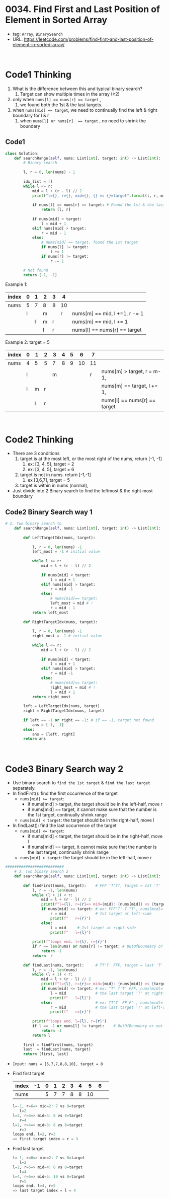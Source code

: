 # 0034. Find First and Last Position of Element in Sorted Array

- tag: `Array`, `BinarySearch`
- URL: https://leetcode.com/problems/find-first-and-last-position-of-element-in-sorted-array/

<br>

# Code1 Thinking

1. What is the difference between this and typical binary search?
    1. Target can show multiple times in the array (≥2)
2. only when `nums[l] == nums[r] == target` , 
    1. we found both the 1st & the last targets.
3. when `nums[mid] == target`,  we need to continually find the left & right boundary for l & r
    1. when `nums[l] or nums[r]  == target` , no need to shrink the boundary 

## Code1

```python
class Solution:
    def searchRange(self, nums: List[int], target: int) -> List[int]:
        # Binary search
        
        l, r = 0, len(nums) - 1
        
        idx_list = []
        while l <= r:
            mid = l + (r - l) // 2
            print("l={}, r={}, mid={}, {} vs {}=target".format(l, r, mid, nums[mid], target))
            
            if nums[l] == nums[r] == target: # Found the 1st & the last
                return [l, r]
            
            if nums[mid] < target:
                l = mid + 1
            elif nums[mid] > target:
                r = mid - 1
            else:
                # nums[mid] == target, found the 1st target
                if nums[l] != target:
                    l += 1
                if nums[r] != target:
                    r -= 1

        # Not found
        return [-1, -1]
```

Example 1:

| index | 0 | 1 | 2 | 3 | 4 |  |
| --- | --- | --- | --- | --- | --- | --- |
| nums | 5 | 7 | 8 | 8 | 10 |  |
|  | l |  | m |  | r | nums[m] ==  mid, l +=1, r -= 1 |
|  |  | l | m | r |  | nums[m] ==  mid, l += 1 |
|  |  |  | l | r |  | nums[l] == nums[r] == target |

Example 2: target = 5

| index | 0 | 1 | 2 | 3 | 4 | 5 | 6 | 7 |  |
| --- | --- | --- | --- | --- | --- | --- | --- | --- | --- |
| nums | 4 | 5 | 5 | 7 | 8 | 9 | 10 | 11 |  |
|  | l |  |  | m |  |  |  | r | nums[m] > target, r = m-1,  |
|  | l | m | r |  |  |  |  |  | nums[m] == target, l += 1,  |
|  |  | l | r |  |  |  |  |  | nums[l] == nums[r] == target |

<br>

# Code2 Thinking

- There are 3 conditions
    1. target is at the most left, or the most right of the nums, return [-1, -1]
        1. ex: [3, 4, 5], target = 2
        2. ex: [3, 4, 5], target = 6
    2. target is not in nums. return [-1,-1]
        1. ex [3,6,7],  target = 5
    3. target is within in nums (normal), 
- Just divide into 2 Binary search to find the leftmost & the right most boundary

## Code2 Binary Search way 1

```python
# 2. Two binary search to 
    def searchRange(self, nums: List[int], target: int) -> List[int]:
        
        def LeftTargetIdx(nums, target):
            
            l, r = 0, len(nums) -1
            left_most = -1 # initial value
            
            while l <= r:
                mid = l + (r - l) // 2 
                
                if nums[mid] < target:
                    l = mid + 1
                elif nums[mid] > target:
                    r = mid -1
                else:
                    # nums[mid]== target:
                    left_most = mid # !
                    r = mid - 1
            return left_most
                    
        def RightTargetIdx(nums, target):
            
            l, r = 0, len(nums) -1
            right_most = -1 # initial value
            
            while l <= r:
                mid = l + (r - l) // 2 
                
                if nums[mid] < target:
                    l = mid + 1
                elif nums[mid] > target:
                    r = mid -1
                else:
                    # nums[mid]== target:
                    right_most = mid # !
                    l = mid + 1
            return right_most    
        
        left = LeftTargetIdx(nums, target)
        right = RightTargetIdx(nums, target)
        
        if left == -1 or right == -1: # if == -1, target not found
            ans = [-1, -1]
        else:
            ans = [left, right]
        return ans
```

<br>

# Code3 Binary Search way 2

- Use binary search to `find the 1st target` & `find the last target` separately.
- In findFirst(): find the first occurrence of the target
    - `nums[mid] >= target`:
        - if nums[mid] > target, the target should be in the left-half, move r
        - if nums[mid] == target, it cannot make sure that the number is the 1st target, continually shrink range
    - `nums[mid] < target`: the target should be in the right-half, move l
- In findLast(): find the last occurrence of the target
    - `nums[mid] <= target`:
        - if nums[mid] < target, the target should be in the right-half, move l
        - if nums[mid] == target, it cannot make sure that the number is the last target, continually shrink range
    - `nums[mid] > target`: the target should be in the left-half, move r

```python
##########################
    # 3. Two binary search 2
    def searchRange(self, nums: List[int], target: int) -> List[int]:
        
        def findFirst(nums, target):    # FFF 'T'TT, target = 1st 'T'
            l, r = -1, len(nums)
            while (l + 1) < r:
                mid = l + (r - l) // 2
                print(f"l={l}, r={r}=> mid={mid}: {nums[mid]} vs {target}=target")
                if nums[mid] >= target: # ex: FFF'T' T "T", nums[mid]= "T"
                    r = mid             # 1st target at left-side
                    print(f"   r={r}")
                else:
                    l = mid     # 1st target at right-side
                    print(f"   l={l}")
            
            print(f"loops end. l={l}, r={r}")
            if r == len(nums) or nums[r] != target: # OutOfBoundary or not equal
                return -1
            return  r
        
        def findLast(nums, target):     # TT'T' FFF, target = last 'T'
            l, r = -1, len(nums)
            while (l + 1) < r:
                mid = l + (r - l) // 2
                print(f"l={l}, r={r}=> mid={mid}: {nums[mid]} vs {target}=target")
                if nums[mid] <= target: # ex: "T" T'T' FFF, nums[mid]= "T"
                    l = mid             # the last target 'T' at right-side, move l
                    print(f"   l={l}")
                else:                   # ex: TT'T' FF'F' , nums[mid]= 'F'                     
                    r = mid             # the last target 'T' at left-side, move r
                    print(f"   r={r}")
            
            print(f"loops end. l={l}, r={r}")        
            if l == -1 or nums[l] != target:    # OutOfBoundary or not equal
                return -1
            return l
        
        first = findFirst(nums, target)
        last  = findLast(nums, target)
        return [first, last]
```

- `Input: nums = [5,7,7,8,8,10], target = 8`
- Find first target
    
    
    | index | -1 | 0 | 1 | 2 | 3 | 4 | 5 | 6 |  |
    | --- | --- | --- | --- | --- | --- | --- | --- | --- | --- |
    | nums |  | 5 | 7 | 7 | 8 | 8 | 10 |  |  |
    
    ```python
    l=-1, r=6=> mid=2: 7 vs 8=target
       l=2
    l=2, r=6=> mid=4: 8 vs 8=target
       r=4
    l=2, r=4=> mid=3: 8 vs 8=target
       r=3
    loops end. l=2, r=3
    => first target index = r = 3 
    ```
    
- Find last target
    
    ```python
    l=-1, r=6=> mid=2: 7 vs 8=target
       l=2
    l=2, r=6=> mid=4: 8 vs 8=target
       l=4
    l=4, r=6=> mid=5: 10 vs 8=target
       r=5
    loops end. l=4, r=5
    => last target index = l = 4
    ```